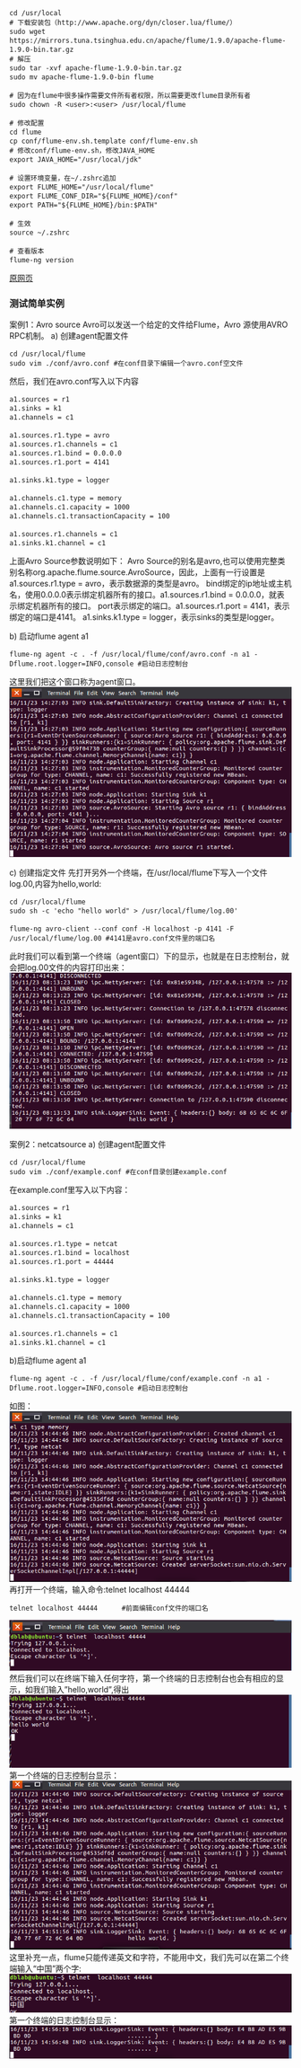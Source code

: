 ```
cd /usr/local
# 下载安装包（http://www.apache.org/dyn/closer.lua/flume/）
sudo wget https://mirrors.tuna.tsinghua.edu.cn/apache/flume/1.9.0/apache-flume-1.9.0-bin.tar.gz
# 解压
sudo tar -xvf apache-flume-1.9.0-bin.tar.gz
sudo mv apache-flume-1.9.0-bin flume

# 因为在flume中很多操作需要文件所有者权限，所以需要更改flume目录所有者
sudo chown -R <user>:<user> /usr/local/flume

# 修改配置
cd flume
cp conf/flume-env.sh.template conf/flume-env.sh
# 修改conf/flume-env.sh，修改JAVA_HOME
export JAVA_HOME="/usr/local/jdk"

# 设置环境变量，在~/.zshrc追加
export FLUME_HOME="/usr/local/flume"
export FLUME_CONF_DIR="${FLUME_HOME}/conf"
export PATH="${FLUME_HOME}/bin:$PATH"

# 生效
source ~/.zshrc

# 查看版本
flume-ng version
```

[原网页](<http://dblab.xmu.edu.cn/blog/1102/>)

### 测试简单实例

案例1：Avro source
Avro可以发送一个给定的文件给Flume，Avro 源使用AVRO RPC机制。
a) 创建agent配置文件

```shell
cd /usr/local/flume
sudo vim ./conf/avro.conf #在conf目录下编辑一个avro.conf空文件
```

然后，我们在avro.conf写入以下内容

```shell
a1.sources = r1
a1.sinks = k1
a1.channels = c1

a1.sources.r1.type = avro
a1.sources.r1.channels = c1
a1.sources.r1.bind = 0.0.0.0
a1.sources.r1.port = 4141

a1.sinks.k1.type = logger

a1.channels.c1.type = memory
a1.channels.c1.capacity = 1000
a1.channels.c1.transactionCapacity = 100

a1.sources.r1.channels = c1
a1.sinks.k1.channel = c1
```

上面Avro Source参数说明如下：
Avro Source的别名是avro,也可以使用完整类别名称org.apache.flume.source.AvroSource，因此，上面有一行设置是a1.sources.r1.type = avro，表示数据源的类型是avro。
bind绑定的ip地址或主机名，使用0.0.0.0表示绑定机器所有的接口。a1.sources.r1.bind = 0.0.0.0，就表示绑定机器所有的接口。
port表示绑定的端口。a1.sources.r1.port = 4141，表示绑定的端口是4141。
a1.sinks.k1.type = logger，表示sinks的类型是logger。

b) 启动flume agent a1

```shell
flume-ng agent -c . -f /usr/local/flume/conf/avro.conf -n a1 -Dflume.root.logger=INFO,console #启动日志控制台
```

这里我们把这个窗口称为agent窗口。
![%e5%90%af%e5%8a%a8%e6%97%a5%e5%bf%97%e5%8f%b0](Flume.assets/1.png)

c) 创建指定文件
先打开另外一个终端，在/usr/local/flume下写入一个文件log.00,内容为hello,world:

```shell
cd /usr/local/flume
sudo sh -c 'echo "hello world" > /usr/local/flume/log.00'

flume-ng avro-client --conf conf -H localhost -p 4141 -F /usr/local/flume/log.00 #4141是avro.conf文件里的端口名
```

此时我们可以看到第一个终端（agent窗口）下的显示，也就是在日志控制台，就会把log.00文件的内容打印出来：
![%e7%ac%ac%e4%b8%80%e4%b8%aa%e7%bb%88%e7%ab%af%e7%9a%84%e6%98%be%e7%a4%ba](Flume.assets/2.png)

案例2：netcatsource
a) 创建agent配置文件

```shell
cd /usr/local/flume
sudo vim ./conf/example.conf #在conf目录创建example.conf
```

在example.conf里写入以下内容：

```shell
a1.sources = r1  
a1.sinks = k1  
a1.channels = c1  

a1.sources.r1.type = netcat  
a1.sources.r1.bind = localhost  
a1.sources.r1.port = 44444 

a1.sinks.k1.type = logger  
 
a1.channels.c1.type = memory  
a1.channels.c1.capacity = 1000  
a1.channels.c1.transactionCapacity = 100  
 
a1.sources.r1.channels = c1  
a1.sinks.k1.channel = c1
```

b)启动flume agent a1

```shell
flume-ng agent -c . -f /usr/local/flume/conf/example.conf -n a1 -Dflume.root.logger=INFO,console #启动日志控制台
```

如图：
![netsource-%e6%97%a5%e5%bf%97%e6%8e%a7%e5%88%b6%e5%8f%b0](Flume.assets/3.png)
再打开一个终端，输入命令:telnet localhost 44444

```shell
telnet localhost 44444      #前面编辑conf文件的端口名
```

![%e7%ab%af%e5%8f%a344444](Flume.assets/4.png)
然后我们可以在终端下输入任何字符，第一个终端的日志控制台也会有相应的显示，如我们输入”hello,world”,得出
![%e7%ab%af%e5%8f%a344444%e8%be%93%e5%85%a5](Flume.assets/5.png)
第一个终端的日志控制台显示：
![%e7%ab%af%e5%8f%a344444%e8%be%93%e5%87%ba%e7%bb%93%e6%9e%9c](Flume.assets/6.png)
这里补充一点，flume只能传递英文和字符，不能用中文，我们先可以在第二个终端输入“中国”两个字:
![%e8%be%93%e5%85%a5%e6%b1%89%e5%ad%97](Flume.assets/7.png)
第一个终端的日志控制台显示：
![%e6%b1%89%e5%ad%97%e7%bb%93%e6%9e%9c](Flume.assets/8.png)

